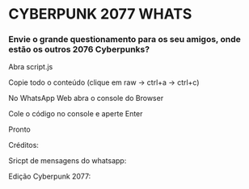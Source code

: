 # CYBERPUNK 2077 WHATS

### Envie o grande questionamento para os seu amigos, onde estão os outros 2076 Cyberpunks?

<p>Abra script.js</p>

<p>Copie todo o conteúdo (clique em raw -> ctrl+a -> ctrl+c)</p>

<p>No WhatsApp Web abra o console do Browser</p>

<p>Cole o código no console e aperte Enter</p>

<p>Pronto</p>

<p>Créditos:</p>

<p>Sricpt de mensagens do whatsapp: <https://github.com/Matt-Fontes></p>
  
<p>Edição Cyberpunk 2077: <https://github.com/TSPsoftware?tab=repositories></p>
